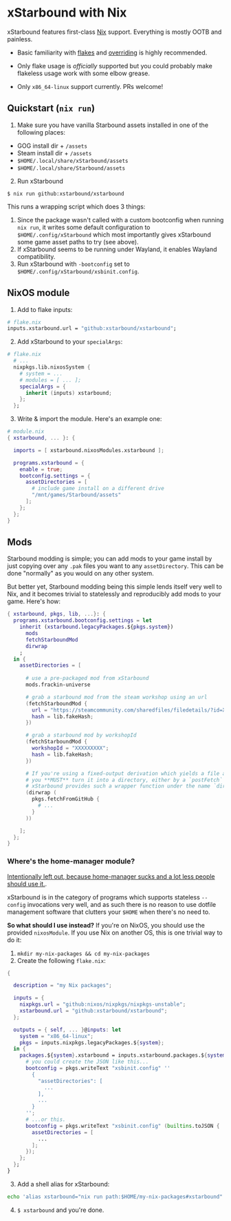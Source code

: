 # xStarbound with Nix

xStarbound features first-class [Nix](https://nixos.org/) support. Everything is mostly OOTB and painless. 

- Basic familiarity with [flakes](https://www.tweag.io/blog/2020-05-25-flakes/) and [overriding](https://nixos.org/guides/nix-pills/14-override-design-pattern)
is highly recommended. 

- Only flake usage is *officially* supported but you could probably make flakeless usage work with some elbow grease.

- Only `x86_64-linux` support currently. PRs welcome!

## Quickstart (`nix run`)

1. Make sure you have vanilla Starbound assets installed in one of the following places:

- GOG install dir + `/assets`
- Steam install dir + `/assets`
- `$HOME/.local/share/xStarbound/assets`
- `$HOME/.local/share/Starbound/assets`

2. Run xStarbound
```
$ nix run github:xstarbound/xstarbound
```

This runs a wrapping script which does 3 things:
1. Since the package wasn't called with a custom bootconfig when running `nix run`, it writes some default configuration to 
`$HOME/.config/xStarbound` which most importantly gives xStarbound some game asset paths to try (see above).
2. If xStarbound seems to be running under Wayland, it enables Wayland compatibility.
3. Run xStarbound with `-bootconfig` set to `$HOME/.config/xStarbound/xsbinit.config`.

## NixOS module

1. Add to flake inputs:
```nix
# flake.nix
inputs.xstarbound.url = "github:xstarbound/xstarbound";
```

2. Add xStarbound to your `specialArgs`:
```nix
# flake.nix
  # ...
  nixpkgs.lib.nixosSystem {
    # system = ...
    # modules = [ ... ];
    specialArgs = {
      inherit (inputs) xstarbound;
    };
  };
```

3. Write & import the module. Here's an example one:

```nix 
# module.nix
{ xstarbound, ... }: {

  imports = [ xstarbound.nixosModules.xstarbound ];

  programs.xstarbound = {
    enable = true;
    bootconfig.settings = {
      assetDirectories = [
        # include game install on a different drive
        "/mnt/games/Starbound/assets"
      ];
    };
  };
}
```

## Mods

Starbound modding is simple; you can add mods to your game install by 
just copying over any `.pak` files you want to any `assetDirectory`. This can be done "normally" as you would on any other system.

But better yet, Starbound modding being this simple lends itself very well to Nix, and it becomes trivial to statelessly and reproducibly add
mods to your game. Here's how:

```nix
{ xstarbound, pkgs, lib, ...}: { 
  programs.xstarbound.bootconfig.settings = let 
    inherit (xstarbound.legacyPackages.${pkgs.system})
      mods
      fetchStarboundMod
      dirwrap
    ;
  in { 
    assetDirectories = [
    
      # use a pre-packaged mod from xStarbound
      mods.frackin-universe

      # grab a starbound mod from the steam workshop using an url
      (fetchStarboundMod {
        url = "https://steamcommunity.com/sharedfiles/filedetails/?id=XXXXXXXXX";
        hash = lib.fakeHash;
      })

      # grab a starbound mod by workshopId
      (fetchStarboundMod {
        workshopId = "XXXXXXXXX";
        hash = lib.fakeHash;
      })

      # If you're using a fixed-output derivation which yields a file and not a directory,
      # you **MUST** turn it into a directory, either by a `postFetch` or a wrapper derivation.
      # xStarbound provides such a wrapper function under the name `dirwrap`.
      (dirwrap (
        pkgs.fetchFromGitHub { 
          # ...
        }
      ))

    ];
  };
}
```
      
### Where's the home-manager module?

[Intentionally left out, because home-manager sucks and a lot less people should use it.](https://ayats.org/blog/no-home-manager). 

xStarbound is in the category of programs which supports stateless `--config` invocations very well, and as such there is no reason to use 
dotfile management software that clutters your `$HOME` when there's no need to. 

**So what should I use instead?**
If you're on NixOS, you should use the provided `nixosModule`. If you use Nix on another OS, this is one trivial way to do it:

1. `mkdir my-nix-packages && cd my-nix-packages`
2. Create the following `flake.nix`: 
```nix
{

  description = "my Nix packages";

  inputs = {
    nixpkgs.url = "github:nixos/nixpkgs/nixpkgs-unstable";
    xstarbound.url = "github:xstarbound/xstarbound";
  };

  outputs = { self, ... }@inputs: let
    system = "x86_64-linux";
    pkgs = inputs.nixpkgs.legacyPackages.${system};
  in { 
    packages.${system}.xstarbound = inputs.xstarbound.packages.${system}.override {
      # you could create the JSON like this...
      bootconfig = pkgs.writeText "xsbinit.config" ''
        {
          "assetDirectories": [ 
            ...
          ],
          ...
        }
      '';
      # ...or this.
      bootconfig = pkgs.writeText "xsbinit.config" (builtins.toJSON {
        assetDirectories = [
          ...
        ];
      });
    };
  };
}
```

3. Add a shell alias for xStarbound:

```bash
echo 'alias xstarbound="nix run path:$HOME/my-nix-packages#xstarbound"' >> ~/.bashrc
```

4. `$ xstarbound` and you're done.

